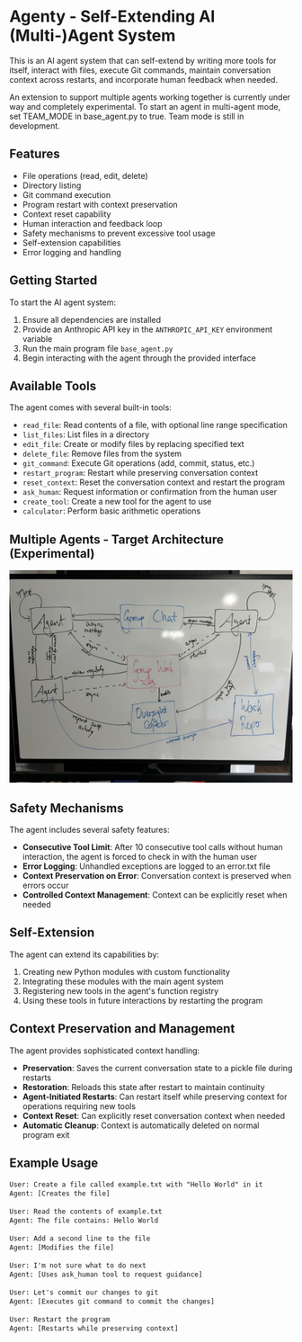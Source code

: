 # Agenty - Self-Extending AI (Multi-)Agent System

This is an AI agent system that can self-extend by writing more tools for itself,
interact with files, execute Git commands, maintain conversation context across restarts,
and incorporate human feedback when needed.

An extension to support multiple agents working together is currently under way and completely experimental.
To start an agent in multi-agent mode, set TEAM_MODE in base_agent.py to true.
Team mode is still in development.


## Features

- File operations (read, edit, delete)
- Directory listing
- Git command execution
- Program restart with context preservation
- Context reset capability
- Human interaction and feedback loop
- Safety mechanisms to prevent excessive tool usage
- Self-extension capabilities
- Error logging and handling

## Getting Started

To start the AI agent system:

1. Ensure all dependencies are installed
2. Provide an Anthropic API key in the `ANTHROPIC_API_KEY` environment variable
3. Run the main program file `base_agent.py`
4. Begin interacting with the agent through the provided interface

## Available Tools

The agent comes with several built-in tools:

- `read_file`: Read contents of a file, with optional line range specification
- `list_files`: List files in a directory
- `edit_file`: Create or modify files by replacing specified text
- `delete_file`: Remove files from the system
- `git_command`: Execute Git operations (add, commit, status, etc.)
- `restart_program`: Restart while preserving conversation context
- `reset_context`: Reset the conversation context and restart the program
- `ask_human`: Request information or confirmation from the human user
- `create_tool`: Create a new tool for the agent to use
- `calculator`: Perform basic arithmetic operations

## Multiple Agents - Target Architecture (Experimental)
![multi-agent-framework.jpeg](multi-agent-framework.jpeg)

## Safety Mechanisms

The agent includes several safety features:

- **Consecutive Tool Limit**: After 10 consecutive tool calls without human interaction, the agent is forced to check in with the human user
- **Error Logging**: Unhandled exceptions are logged to an error.txt file
- **Context Preservation on Error**: Conversation context is preserved when errors occur
- **Controlled Context Management**: Context can be explicitly reset when needed

## Self-Extension

The agent can extend its capabilities by:

1. Creating new Python modules with custom functionality
2. Integrating these modules with the main agent system
3. Registering new tools in the agent's function registry
4. Using these tools in future interactions by restarting the program

## Context Preservation and Management

The agent provides sophisticated context handling:

- **Preservation**: Saves the current conversation state to a pickle file during restarts
- **Restoration**: Reloads this state after restart to maintain continuity
- **Agent-Initiated Restarts**: Can restart itself while preserving context for operations requiring new tools
- **Context Reset**: Can explicitly reset conversation context when needed
- **Automatic Cleanup**: Context is automatically deleted on normal program exit

## Example Usage

```
User: Create a file called example.txt with "Hello World" in it
Agent: [Creates the file]

User: Read the contents of example.txt
Agent: The file contains: Hello World

User: Add a second line to the file
Agent: [Modifies the file]

User: I'm not sure what to do next
Agent: [Uses ask_human tool to request guidance]

User: Let's commit our changes to git
Agent: [Executes git command to commit the changes]

User: Restart the program
Agent: [Restarts while preserving context]
```
